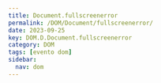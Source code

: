 ```yaml
---
title: Document.fullscreenerror
permalink: /DOM/Document/fullscreenerror/
date: 2023-09-25
key: DOM.D.Document.fullscreenerror
category: DOM
tags: [evento dom]
sidebar:
  nav: dom
---
```

